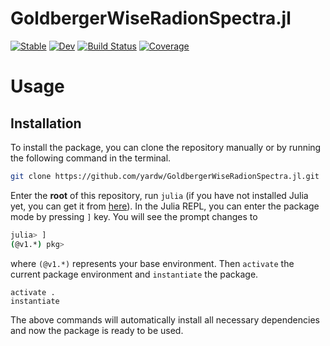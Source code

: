 # GoldbergerWiseRadionSpectra.jl 
[![Stable](https://img.shields.io/badge/docs-stable-blue.svg)](https://yardw.github.io/GoldbergerWiseRadionSpectra.jl/stable/) [![Dev](https://img.shields.io/badge/docs-dev-blue.svg)](https://yardw.github.io/GoldbergerWiseRadionSpectra.jl/dev/) [![Build Status](https://github.com/yardw/GoldbergerWiseRadionSpectra.jl/actions/workflows/CI.yml/badge.svg?branch=main)](https://github.com/yardw/GoldbergerWiseRadionSpectra.jl/actions/workflows/CI.yml?query=branch%3Amain) [![Coverage](https://codecov.io/gh/yardw/GoldbergerWiseRadionSpectra.jl/branch/main/graph/badge.svg)](https://codecov.io/gh/yardw/GoldbergerWiseRadionSpectra.jl)

# Usage
## Installation
To install the package, you can clone the repository manually or by running the following command in the terminal.
```bash
git clone https://github.com/yardw/GoldbergerWiseRadionSpectra.jl.git
```
Enter the **root** of this repository, run `julia` (if you have not installed Julia yet, you can get it from [here](https://julialang.org/downloads/)).
In the Julia REPL, you can enter the package mode by pressing `]` key. 
You will see the prompt changes to
```bash
julia> ]
(@v1.*) pkg>
```
where `(@v1.*)` represents your base environment.
Then `activate` the current package environment and `instantiate` the package.
```jldoctest
activate .
instantiate
```
The above commands will automatically install all necessary dependencies and now the package is ready to be used.